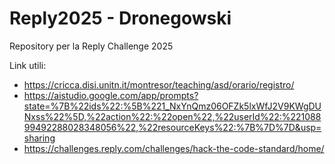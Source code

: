 # Reply2025 - Dronegowski
Repository per la Reply Challenge 2025

Link utili:
- https://cricca.disi.unitn.it/montresor/teaching/asd/orario/registro/
- https://aistudio.google.com/app/prompts?state=%7B%22ids%22:%5B%221_NxYnQmz06OFZk5lxWfJ2V9KWgDUNxss%22%5D,%22action%22:%22open%22,%22userId%22:%22108899492288028348056%22,%22resourceKeys%22:%7B%7D%7D&usp=sharing
- https://challenges.reply.com/challenges/hack-the-code-standard/home/
